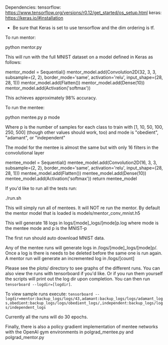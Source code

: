 Dependencies:
  tensorflow: https://www.tensorflow.org/versions/r0.12/get_started/os_setup.html
  keras: https://keras.io/#installation
  * Be sure that Keras is set to use tensorflow and the dim ordering is tf.

  
To run mentor:

  python mentor.py

  This will run with the full MNIST dataset on a model defined in Keras as follows:

  mentor_model = Sequential()
  mentor_model.add(Convolution2D(32, 3, 3, subsample=(2, 2), border_mode='same', activation='relu', input_shape=(28, 28, 1)))
  mentor_model.add(Flatten())
  mentor_model.add(Dense(10))
  mentor_model.add(Activation('softmax'))

  This achieves approximately 98% accuracy.


To run the mentee:

  python mentee.py p mode

  Where p is the number of samples for each class to train with [1, 10, 50, 100, 250, 500]
    (though other values should work, too) and mode is "obedient", "adamant", or "independent"

  The model for the mentee is almost the same but with only 16 filters in the convolutional layer

  mentee_model = Sequential()
  mentee_model.add(Convolution2D(16, 3, 3, subsample=(2, 2), border_mode='same', activation='relu', input_shape=(28, 28, 1)))
  mentee_model.add(Flatten())
  mentee_model.add(Dense(10))
  mentee_model.add(Activation('softmax'))
  return mentee_model


If you'd like to run all the tests run:

  ./run.sh

  This will simply run all of mentees. It will NOT re run the mentor. By default the mentor model that is loaded is
  models/mentor_conv_mnist.h5

  This will generate 18 logs in logs/[mode]_logs/[mode]p.log where mode is the mentee mode and p is the MNIST-p


The first run should auto download MNIST data.

Any of the mentee runs will generate logs in /logs/[mode]_logs/[mode]p/. Once a log is there is needs to be deleted before the same one is run again.
A mentor run will generate an incremented log in /logs/[count]

Please see the plots/ directory to see graphs of the different runs. You can also view the runs with tensorboard if you'd like. Or if
you run them yourself the scripts will print out the log dir upon completion. You can then run `tensorboard --logdir=[logdir]`.

To view sample runs execute:
  `tensorboard --logdir=mentor:backup_logs/logs/43,adamant:backup_logs/logs/adamant_logs,obedient:backup_logs/logs/obedient_logs/,independent:backup_logs/logs/independent_logs`

Currently all the runs will do 30 epochs.

Finally, there is also a policy gradient implementation of mentee networks with the OpenAI gym environments in polgrad_mentee.py and polgrad_mentor.py
